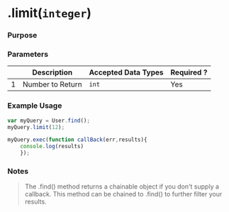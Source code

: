 # .limit(`integer`)
### Purpose

### Parameters
|   |     Description     | Accepted Data Types | Required ? |
|---|---------------------|---------------------|------------|
| 1 |  Number to Return   |      `int`         | Yes         |

### Example Usage

```javascript 
var myQuery = User.find();
myQuery.limit(12);

myQuery.exec(function callBack(err,results){
    console.log(results)
    });

```
### Notes
> The .find() method returns a chainable object if you don't supply a callback.  This method can be chained to .find() to further filter your results.